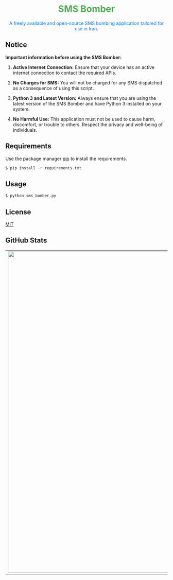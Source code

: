 <div align="center">
  <h1 style="color: #4CAF50;">SMS Bomber</h1>
</div>
<div align="center">
  <p style="color: #007BFF;">A freely available and open-source SMS bombing application tailored for use in Iran.</p>
</div>


## Notice
**Important information before using the SMS Bomber:**

1. **Active Internet Connection:** Ensure that your device has an active internet connection to contact the required APIs.

2. **No Charges for SMS:** You will not be charged for any SMS dispatched as a consequence of using this script.

3. **Python 3 and Latest Version:** Always ensure that you are using the latest version of the SMS Bomber and have Python 3 installed on your system.

4. **No Harmful Use:** This application must not be used to cause harm, discomfort, or trouble to others. Respect the privacy and well-being of individuals.

## Requirements
Use the package manager [pip](https://pip.pypa.io/en/stable/getting-started/) to install the requirements.

```bash
$ pip install -r requirements.txt
```

## Usage
```bash
$ python sms_bomber.py
```

## License
[MIT](https://choosealicense.com/licenses/mit/)

## GitHub Stats
<table><tr><td valign="top" width="50%">

<img src="https://github-readme-stats.vercel.app/api?username=NimaWasTaken&hide_border=true&show_icons=true&rank_icon=github&bg_color=00000000" align="left" style="width: 1000px" />

</td><td valign="top" width="50%">

<img src="https://github-readme-stats.vercel.app/api/top-langs/?username=NimaWasTaken&hide_border=true&layout=compact&bg_color=00000000" align="left" style="width:99%px" />

</td></tr></table>  
